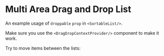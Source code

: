 # Multi Area Drag and Drop List

An example usage of `droppable` `prop` in `<SortableList/>`.

Make sure you use the `<DragDropContextProvider/>` component to make it work.

Try to move items between the lists: